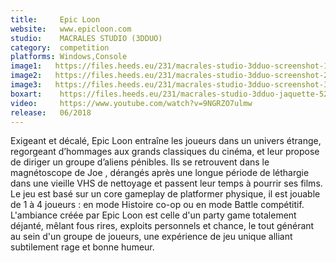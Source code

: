 ```yaml
---
title:     Epic Loon
website:   www.epicloon.com
studio:    MACRALES STUDIO (3DDUO)
category:  competition
platforms: Windows,Console
image1:   https://files.heeds.eu/231/macrales-studio-3dduo-screenshot-1-52123-5019-20180410-105730.jpg
image2:   https://files.heeds.eu/231/macrales-studio-3dduo-screenshot-2-52125-5019-20180410-105731.jpg
image3:   https://files.heeds.eu/231/macrales-studio-3dduo-screenshot-3-52127-5019-20180410-105731.jpg
boxart:    https://files.heeds.eu/231/macrales-studio-3dduo-jaquette-52129-5019-20180410-105732.jpg
video:     https://www.youtube.com/watch?v=9NGRZO7ulmw
release:   06/2018
---
```


Exigeant et décalé, Epic Loon entraîne les joueurs dans un univers étrange, regorgeant d’hommages aux grands classiques du cinéma, et leur propose de diriger un groupe d’aliens pénibles. Ils se retrouvent dans le magnétoscope de Joe , dérangés après une longue période de léthargie dans une vieille VHS de nettoyage et passent leur temps à pourrir ses films.
 Le jeu est basé sur un core gameplay de platformer physique, il est jouable de 1 à 4 joueurs : en mode Histoire co-op ou en mode Battle compétitif.
 L'ambiance créée par Epic Loon est celle d'un party game totalement déjanté, mêlant fous rires, exploits personnels et chance, le tout générant au sein d'un groupe de joueurs, une expérience de jeu unique alliant subtilement rage et bonne humeur.
